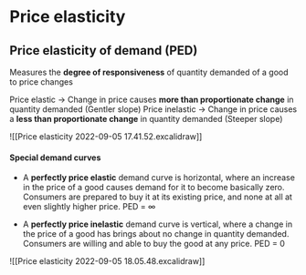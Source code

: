 # Price elasticity

## Price elasticity of demand (PED)
Measures the **degree of responsiveness** of quantity demanded of a good to price changes

Price elastic -> Change in price causes **more than proportionate change** in quantity demanded (Gentler slope)
Price inelastic -> Change in price causes a **less than proportionate change** in quantity demanded (Steeper slope)

![[Price elasticity 2022-09-05 17.41.52.excalidraw]]

#### Special demand curves
- A **perfectly price elastic** demand curve is horizontal, where an increase in the price of a good causes demand for it to become basically zero. Consumers are prepared to buy it at its existing price, and none at all at even slightly higher price. PED = ∞ 

- A **perfectly price inelastic** demand curve is vertical, where a change in the price of a good has brings about no change in quantity demanded. Consumers are willing and able to buy the good at any price. PED = 0

![[Price elasticity 2022-09-05 18.05.48.excalidraw]]